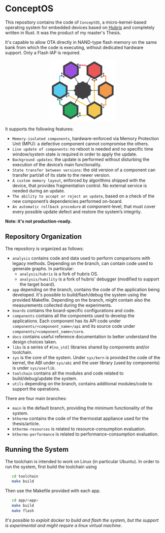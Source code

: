 # ConceptOS
This repository contains the code of `ConceptOS`, a micro-kernel-based operating system for embedded devices based on [Hubris](https://hubris.oxide.computer/) and completely written in Rust. It was the product of my master's Thesis.

It's capable to allow OTA directly in NAND-type flash memory on the same bank from which the code is executing, without dedicated hardware support. Only a Flash IAP is required.

<p align="center">
   <img height="200px" src="docs/images/concept-os-logo.svg" >
</p>


It supports the following features:
- `Memory-isolated components`, hardware-enforced via Memory Protection Unit (MPU): a defective component cannot compromise the others.
- `Live update of components`: no reboot is needed and no specific time window/system state is required in order to apply the update.
- `Background updates`: the update is performed without disturbing the execution of the device’s main functionality.
- `State transfer between versions`: the old version of a component can transfer part/all of its state to the newer version.
- `A custom memory layout`, enforced by algorithms shipped with the device, that provides fragmentation control. No external service is needed during an update.
- `The ability to accept or reject an update`, based on a check of the new component’s dependencies performed on-board.
- `An automatic rollback procedure` at component-level, that must cover every possible update defect and restore the system’s integrity.

**Note: it's not production-ready.**

## Repository Organization
The repository is organized as follows:
- `analysis` contains code and data used to perform comparisons with legacy methods. Depending on the branch, can contain code used to generate graphs. In particular:
  - `analysis/hubris` is a fork of hubris OS.
  - `analysis/humility` is a fork of hubris' debugger (modified to support the target board).
- `app` depending on the branch, contains the code of the application being developed. It's possible to build/flash/debug the system using the provided Makefile. Depending on the branch, might contain also the measurements collected during the experiments.
- `boards` contains the board-specific configurations and code.
- `components` contains all the components used to develop the applications. Each component has its API code under `components/<component_name>/api` and its source code under `components/<component_name>/core`.
- `docs` contains useful reference documentation to better understand the design choices taken.
- `libs` is a series of `#[no_std]` libraries shared by components and/or toolchain.
- `sys` is the core of the system. Under `sys/kern` is provided the code of the kernel, the ABI under `sys/abi` and the user library (used by components) is under `sys/userlib`.
- `toolchain` contains all the modules and code related to build/debug/update the system.
- `utils` depending on the branch, contains additional modules/code to support the operations.

There are four main branches:
- `main` is the default branch, providing the minimum functionality of the system.
- `bthermo` contains the code of the thermostat appliance used for the thesis/article.
- `bthermo-resources` is related to resource-consumption evaluation.
- `bthermo-performance` is related to performance-consumption evaluation.

## Running the System
The toolchain is intended to work on Linux (in particular Ubuntu). In order to run the system, first build the toolchain using
```bash
   cd toolchain
   make build
```
Then use the Makefile provided with each app.
```bash
   cd app/<app>
   make build
   make flash
```

*It's possible to exploit docker to build and flash the system, but the support is experimental and might require a linux virtual machine*.